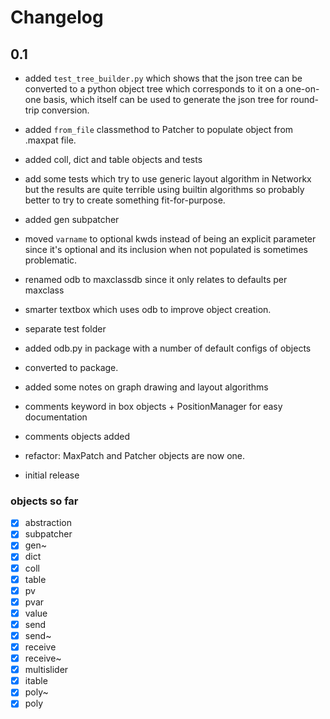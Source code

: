# Changelog

## 0.1

- added `test_tree_builder.py` which shows that the json tree can be converted to a python object tree which corresponds to it on a one-on-one basis, which itself can be used to generate the json tree for round-trip conversion.

- added `from_file` classmethod to Patcher to populate object from .maxpat file.
- added coll, dict and table objects and tests

- add some tests which try to use generic layout algorithm in Networkx but the results are quite terrible using builtin algorithms so probably better to try to create something fit-for-purpose.
- added gen subpatcher
- moved `varname` to optional kwds instead of being an explicit parameter since it's optional and its inclusion when not populated is sometimes problematic.
- renamed odb to maxclassdb since it only relates to defaults per maxclass

- smarter textbox which uses odb to improve object creation.
- separate test folder
- added odb.py in package with a number of default configs of objects
- converted to package.

- added some notes on graph drawing and layout algorithms
- comments keyword in box objects + PositionManager for easy documentation
- comments objects added
- refactor: MaxPatch and Patcher objects are now one.
- initial release

### objects so far

- [x] abstraction
- [x] subpatcher
- [x] gen~
- [x] dict
- [x] coll
- [x] table
- [x] pv
- [x] pvar
- [x] value
- [x] send
- [x] send~
- [x] receive
- [x] receive~
- [x] multislider
- [x] itable
- [x] poly~
- [x] poly
